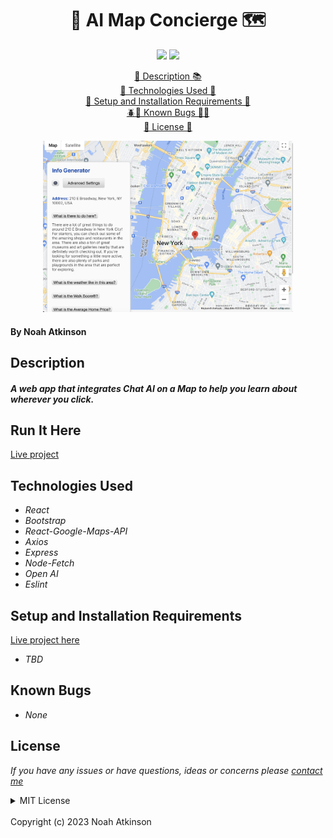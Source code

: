 <h1 align="center">🤖 AI Map Concierge 🗺️</h1>
  <p align="center">
    <img src="https://img.shields.io/badge/License-MIT-blue.svg" />
    <img src="https://img.shields.io/badge/Version-1.0.0-blue.svg" />
  </p>
  
  <p align="center">
    <a href="#description">📝 Description 📚</a>
    <br>
    <a href="#technologies-used">💽 Technologies Used 💾</a>
    <br>
    <a href="#setup-and-installation-requirements">🧰 Setup and Installation Requirements 🔨</a>
    <br>
    <a href="#known-bugs">🪲🐞 Known Bugs 🐛🐜</a>
    <br>
    <a href="#license">🪪 License 🪪</a>
  </p>

  <p align="center">
  <img src="src/img/Map-screenshot.png" alt="film fridge" width="400" />
</p>

#### By Noah Atkinson


## Description
#### _A web app that integrates Chat AI on a Map to help you learn about wherever you click._

## Run It Here

  [Live project]("https://livable-app.vercel.app/")

## Technologies Used

* _React_
* _Bootstrap_
* _React-Google-Maps-API_
* _Axios_
* _Express_
* _Node-Fetch_
* _Open AI_
* _Eslint_

## Setup and Installation Requirements

  [Live project here]("https://livable-app.vercel.app/")

* _TBD_

## Known Bugs

* _None_

## License

_If you have any issues or have questions, ideas or concerns please [contact me](mailto:noahatkinson1.1@gmail.com)_

<details>

<summary>MIT License</summary>
<br />
Permission is hereby granted, free of charge, to any person obtaining a copy
of this software and associated documentation files (the "Software"), to deal
in the Software without restriction, including without limitation the rights
to use, copy, modify, merge, publish, distribute, sublicense, and/or sell
copies of the Software, and to permit persons to whom the Software is
furnished to do so, subject to the following conditions:

The above copyright notice and this permission notice shall be included in all
copies or substantial portions of the Software.

THE SOFTWARE IS PROVIDED "AS IS", WITHOUT WARRANTY OF ANY KIND, EXPRESS OR
IMPLIED, INCLUDING BUT NOT LIMITED TO THE WARRANTIES OF MERCHANTABILITY,
FITNESS FOR A PARTICULAR PURPOSE AND NONINFRINGEMENT. IN NO EVENT SHALL THE
AUTHORS OR COPYRIGHT HOLDERS BE LIABLE FOR ANY CLAIM, DAMAGES OR OTHER
LIABILITY, WHETHER IN AN ACTION OF CONTRACT, TORT OR OTHERWISE, ARISING FROM,
OUT OF OR IN CONNECTION WITH THE SOFTWARE OR THE USE OR OTHER DEALINGS IN THE
SOFTWARE.
</details>
<br />
Copyright (c) 2023 Noah Atkinson
